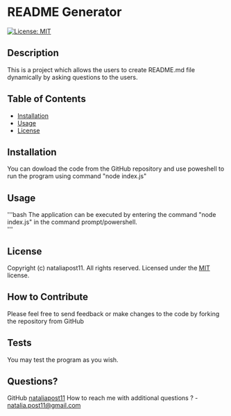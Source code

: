 
  # README Generator  
  [![License: MIT](https://img.shields.io/badge/License-MIT-blue.svg)](https://opensource.org/licenses/MIT) 

  ## Description
  This is a project which allows the users to create README.md file dynamically by asking questions to the users.

  ## Table of Contents
  - [Installation](#installation)
  - [Usage](#usage)
  - [License](#license)

  ## Installation
  You can dowload the code from the GitHub repository and use poweshell to run the program using command "node index.js"
  
  ## Usage
  '''bash
    The application can be executed by entering the command "node index.js" in the command prompt/powershell.  
  '''
  
  ## License
  Copyright (c) nataliapost11. All rights reserved.
  Licensed under the [MIT](https://opensource.org/licenses/MIT) license. 
  
  ## How to Contribute
  Please feel free to send feedback or make changes to the code by forking the repository from GitHub  

  ## Tests  
  You may test the program as you wish.

  ## Questions?
  GitHub [nataliapost11](https://github.com/nataliapost11)
  How to reach me with additional questions ? - [natalia.post11@gmail.com](mailto://natalia.post11@gmail.com)

